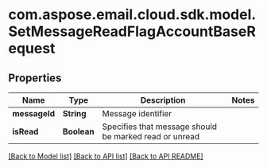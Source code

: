 
# com.aspose.email.cloud.sdk.model.SetMessageReadFlagAccountBaseRequest

## Properties
Name | Type | Description | Notes
------------ | ------------- | ------------- | -------------
**messageId** | **String** | Message identifier              | 
**isRead** | **Boolean** | Specifies that message should be marked read or unread              | 


[[Back to Model list]](README.md#documentation-for-models) [[Back to API list]](README.md#documentation-for-api-endpoints) [[Back to API README]](README.md)

